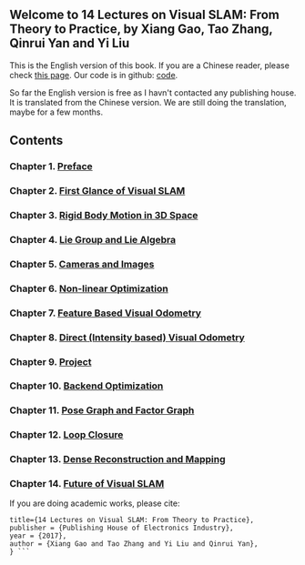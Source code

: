 ## Welcome to 14 Lectures on Visual SLAM: From Theory to Practice, by Xiang Gao, Tao Zhang, Qinrui Yan and Yi Liu

This is the English version of this book. If you are a Chinese reader, please check [this page](https://item.jd.com/12077296218.html). Our code is in github: [code](https://github.com/gaoxiang12/slambook). 

So far the English version is free as I havn't contacted any publishing house. It is translated from the Chinese version. We are still doing the translation, maybe for a few months. 


## Contents 
### Chapter 1. [Preface](/ch1.md)
### Chapter 2. [First Glance of Visual SLAM](/ch2.md)
### Chapter 3. [Rigid Body Motion in 3D Space](/ch3.md)
### Chapter 4. [Lie Group and Lie Algebra](/ch4.md)
### Chapter 5. [Cameras and Images](/ch5.md)
### Chapter 6. [Non-linear Optimization](/ch6.md)
### Chapter 7. [Feature Based Visual Odometry](/ch7.md)
### Chapter 8. [Direct (Intensity based) Visual Odometry](/ch8.md)
### Chapter 9. [Project](/ch9.md)
### Chapter 10. [Backend Optimization](/ch10.md)
### Chapter 11. [Pose Graph and Factor Graph](/ch11.md)
### Chapter 12. [Loop Closure](/ch12.md)
### Chapter 13. [Dense Reconstruction and Mapping](/ch13.md)
### Chapter 14. [Future of Visual SLAM](/ch14.md)

If you are doing academic works, please cite: 

``` @Book{Gao2017SLAM, 
title={14 Lectures on Visual SLAM: From Theory to Practice}, 
publisher = {Publishing House of Electronics Industry},
year = {2017},
author = {Xiang Gao and Tao Zhang and Yi Liu and Qinrui Yan},
} ```

```